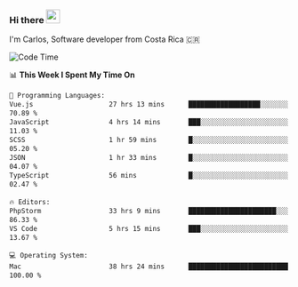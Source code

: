 ### Hi there <img src="https://media.giphy.com/media/hvRJCLFzcasrR4ia7z/giphy.gif" width="25px" height="25px">

I'm Carlos, Software developer from Costa Rica 🇨🇷

[//]: # (<a href="https://app.daily.dev/carum98"><img src="https://github.com/carum98/carum98/blob/main/devcard.svg" width="400" alt="Carlos Umaña Acevedo's Dev Card"/></a>)


<!--START_SECTION:waka-->
![Code Time](http://img.shields.io/badge/Code%20Time-12%2C092%20hrs%2017%20mins-blue)

📊 **This Week I Spent My Time On** 

```text
💬 Programming Languages: 
Vue.js                   27 hrs 13 mins      ██████████████████░░░░░░░   70.89 % 
JavaScript               4 hrs 14 mins       ███░░░░░░░░░░░░░░░░░░░░░░   11.03 % 
SCSS                     1 hr 59 mins        █░░░░░░░░░░░░░░░░░░░░░░░░   05.20 % 
JSON                     1 hr 33 mins        █░░░░░░░░░░░░░░░░░░░░░░░░   04.07 % 
TypeScript               56 mins             █░░░░░░░░░░░░░░░░░░░░░░░░   02.47 % 

🔥 Editors: 
PhpStorm                 33 hrs 9 mins       ██████████████████████░░░   86.33 % 
VS Code                  5 hrs 15 mins       ███░░░░░░░░░░░░░░░░░░░░░░   13.67 % 

💻 Operating System: 
Mac                      38 hrs 24 mins      █████████████████████████   100.00 % 
```


<!--END_SECTION:waka-->
